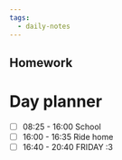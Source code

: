 ```yaml
---
tags:
  - daily-notes
---
```

## Homework 


# Day planner

- [ ] 08:25 - 16:00 School
- [ ] 16:00 - 16:35 Ride home
- [ ] 16:40 - 20:40 FRIDAY :3